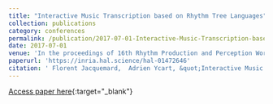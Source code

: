 ```yaml
---
title: "Interactive Music Transcription based on Rhythm Tree Languages"
collection: publications
category: conferences
permalink: /publication/2017-07-01-Interactive-Music-Transcription-based-on-Rhythm-Tree-Languages
date: 2017-07-01
venue: 'In the proceedings of 16th Rhythm Production and Perception Workshop'
paperurl: 'https://inria.hal.science/hal-01472646'
citation: ' Florent Jacquemard,  Adrien Ycart, &quot;Interactive Music Transcription based on Rhythm Tree Languages.&quot; In the proceedings of 16th Rhythm Production and Perception Workshop, 2017.'
---
```

[Access paper here](https://inria.hal.science/hal-01472646){:target="_blank"}
